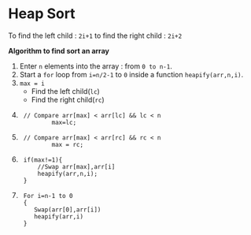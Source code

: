 # Heap Sort

To find the left child : `2i+1`
to find the right child : `2i+2`

**Algorithm to find sort an array**

1. Enter `n` elements into the array : from `0 to n-1`.
2. Start a `for` loop from `i=n/2-1` to `0` inside a function `heapify(arr,n,i)`.
3. `max = i`
    - Find the left child(`lc`)
    - Find the right child(`rc`)
4. ```
    // Compare arr[max] < arr[lc] && lc < n
            max=lc;
    ```
5. ```
    // Compare arr[max] < arr[rc] && rc < n
            max = rc;
    ```
6. ```
    if(max!=1){
        //Swap arr[max],arr[i]
        heapify(arr,n,i);
    }
    ```
7. ```
    For i=n-1 to 0
    {
       Swap(arr[0],arr[i])
       heapify(arr,i)
    }
   ```